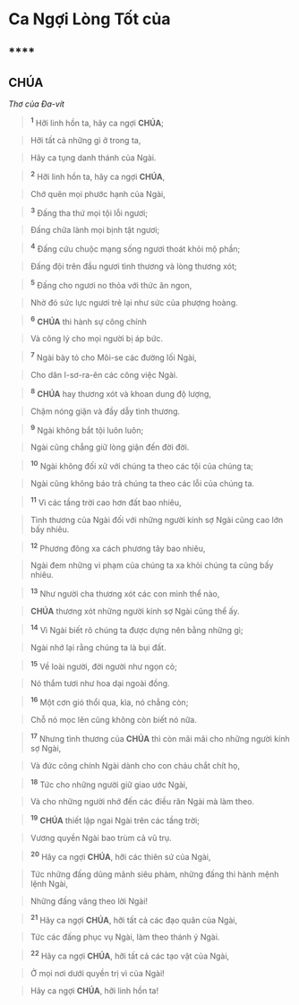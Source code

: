 # Ca Ngợi Lòng Tốt của

## ****

## CHÚA
*Thơ của Đa-vít*

> <sup><b>1</b></sup> Hỡi linh hồn ta, hãy ca ngợi **CHÚA**;
>


> Hỡi tất cả những gì ở trong ta,
>


> Hãy ca tụng danh thánh của Ngài.
>


> <sup><b>2</b></sup> Hỡi linh hồn ta, hãy ca ngợi **CHÚA**,
>


> Chớ quên mọi phước hạnh của Ngài,
>


> <sup><b>3</b></sup> Đấng tha thứ mọi tội lỗi ngươi;
>


> Đấng chữa lành mọi bịnh tật ngươi;
>


> <sup><b>4</b></sup> Đấng cứu chuộc mạng sống ngươi thoát khỏi mộ phần;
>


> Đấng đội trên đầu ngươi tình thương và lòng thương xót;
>


> <sup><b>5</b></sup> Đấng cho ngươi no thỏa với thức ăn ngon,
>


> Nhờ đó sức lực ngươi trẻ lại như sức của phượng hoàng.
>


> <sup><b>6</b></sup> **CHÚA** thi hành sự công chính
>


> Và công lý cho mọi người bị áp bức.
>


> <sup><b>7</b></sup> Ngài bày tỏ cho Môi-se các đường lối Ngài,
>


> Cho dân I-sơ-ra-ên các công việc Ngài.
>


> <sup><b>8</b></sup> **CHÚA** hay thương xót và khoan dung độ lượng,
>


> Chậm nóng giận và đầy dẫy tình thương.
>


> <sup><b>9</b></sup> Ngài không bắt tội luôn luôn;
>


> Ngài cũng chẳng giữ lòng giận đến đời đời.
>


> <sup><b>10</b></sup> Ngài không đối xử với chúng ta theo các tội của chúng ta;
>


> Ngài cũng không báo trả chúng ta theo các lỗi của chúng ta.
>


> <sup><b>11</b></sup> Vì các tầng trời cao hơn đất bao nhiêu,
>


> Tình thương của Ngài đối với những người kính sợ Ngài cũng cao lớn bấy nhiêu.
>


> <sup><b>12</b></sup> Phương đông xa cách phương tây bao nhiêu,
>


> Ngài đem những vi phạm của chúng ta xa khỏi chúng ta cũng bấy nhiêu.
>


> <sup><b>13</b></sup> Như người cha thương xót các con mình thể nào,
>


> **CHÚA** thương xót những người kính sợ Ngài cũng thể ấy.
>


> <sup><b>14</b></sup> Vì Ngài biết rõ chúng ta được dựng nên bằng những gì;
>


> Ngài nhớ lại rằng chúng ta là bụi đất.
>


> <sup><b>15</b></sup> Về loài người, đời người như ngọn cỏ;
>


> Nó thắm tươi như hoa dại ngoài đồng.
>


> <sup><b>16</b></sup> Một cơn gió thổi qua, kìa, nó chẳng còn;
>


> Chỗ nó mọc lên cũng không còn biết nó nữa.
>


> <sup><b>17</b></sup> Nhưng tình thương của **CHÚA** thì còn mãi mãi cho những người kính sợ Ngài,
>


> Và đức công chính Ngài dành cho con cháu chắt chít họ,
>


> <sup><b>18</b></sup> Tức cho những người giữ giao ước Ngài,
>


> Và cho những người nhớ đến các điều răn Ngài mà làm theo.
>


> <sup><b>19</b></sup> **CHÚA** thiết lập ngai Ngài trên các tầng trời;
>


> Vương quyền Ngài bao trùm cả vũ trụ.
>


> <sup><b>20</b></sup> Hãy ca ngợi **CHÚA**, hỡi các thiên sứ của Ngài,
>


> Tức những đấng dũng mãnh siêu phàm, những đấng thi hành mệnh lệnh Ngài,
>


> Những đấng vâng theo lời Ngài!
>


> <sup><b>21</b></sup> Hãy ca ngợi **CHÚA**, hỡi tất cả các đạo quân của Ngài,
>


> Tức các đấng phục vụ Ngài, làm theo thánh ý Ngài.
>


> <sup><b>22</b></sup> Hãy ca ngợi **CHÚA**, hỡi tất cả các tạo vật của Ngài,
>


> Ở mọi nơi dưới quyền trị vì của Ngài!
>


> Hãy ca ngợi **CHÚA**, hỡi linh hồn ta!
>